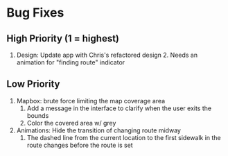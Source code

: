 # Bug Fixes

## High Priority (1 = highest)
1. Design: Update app with Chris's refactored design
   2. Needs an animation for "finding route" indicator
## Low Priority
1. Mapbox: brute force limiting the map coverage area
   1. Add a message in the interface to clarify when the user exits the bounds
   2. Color the covered area w/ grey
2. Animations: Hide the transition of changing route midway
   1. The dashed line from the current location to the first sidewalk in the route changes before the route is set
